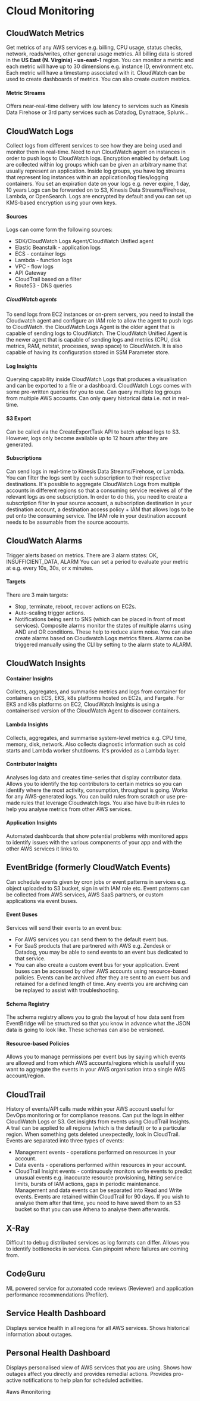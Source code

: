 # Cloud Monitoring
## CloudWatch Metrics
Get metrics of any AWS services e.g. billing, CPU usage, status checks, network, reads/writes, other general usage metrics. All billing data is stored in the **US East (N. Virginia) - us-east-1** region.
You can monitor a metric and each metric will have up to 30 dimensions e.g. instance ID, environment etc.
Each metric will have a timestamp associated with it.
CloudWatch can be used to create dashboards of metrics.
You can also create custom metrics.
#### Metric Streams
Offers near-real-time delivery with low latency to services such as Kinesis Data Firehose or 3rd party services such as Datadog, Dynatrace, Splunk...

## CloudWatch Logs
Collect logs from different services to see how they are being used and monitor them in real-time.
Need to run CloudWatch agent on instances in order to push logs to CloudWatch logs.
Encryption enabled by default.
Log are collected within log groups which can be given an arbitrary name that usually represent an application.
Inside log groups, you have log streams that represent log instances within an application/log files/logging containers. 
You set an expiration date on your logs e.g. never expire, 1 day, 10 years
Logs can be forwarded on to S3, Kinesis Data Streams/Firehose, Lambda, or OpenSearch.
Logs are encrypted by default and you can set up KMS-based encryption using your own keys.
#### Sources
Logs can come form the following sources:
- SDK/CloudWatch Logs Agent/CloudWatch Unified agent
- Elastic Beanstalk - application logs
- ECS - container logs
- Lambda - function logs
- VPC - flow logs
- API Gateway
- CloudTrail based on a filter
- Route53 - DNS queries
##### CloudWatch agents
To send logs from EC2 instances or on-prem servers, you need to install the Cloudwatch agent and configure an IAM role to allow the agent to push logs to CloudWatch.
the CloudWatch Logs Agent is the older agent that is capable of sending logs to CloudWatch.
The CloudWatch Unified Agent is the newer agent that is capable of sending logs and metrics (CPU, disk metrics, RAM, netstat, processes, swap space) to CloudWatch. It is also capable of having its configuration stored in SSM Parameter store.

#### Log Insights
Querying capability inside CloudWatch Logs that produces a visualisation and can be exported to a file or a dashboard.
CloudWatch Logs comes with some pre-written queries for you to use.
Can query multiple log groups from multiple AWS accounts.
Can only query historical data i.e. not in real-time.
#### S3 Export
Can be called via the CreateExportTask API to batch upload logs to S3.
However, logs only become available up to 12 hours after they are generated.
#### Subscriptions
Can send logs in real-time to Kinesis Data Streams/Firehose, or Lambda.
You can filter the logs sent by each subscription to their respective destinations.
It's possible to aggregate CloudWatch Logs from multiple accounts in different regions so that a consuming service receives all of the relevant logs as one subscription. In order to do this, you need to create a subscription filter in your source account, a subscription destination in your destination account, a destination access policy + IAM that allows logs to be put onto the consuming service. The IAM role in your destination account needs to be assumable from the source accounts.

## CloudWatch Alarms
Trigger alerts based on metrics.
There are 3 alarm states: OK, INSUFFICIENT_DATA, ALARM
You can set a period to evaluate your metric at e.g. every 10s, 30s, or x minutes.
#### Targets
There are 3 main targets:
- Stop, terminate, reboot, recover actions on EC2s.
- Auto-scaling trigger actions.
- Notifications being sent to SNS (which can be placed in front of most services).
Composite alarms monitor the states of multiple alarms using AND and OR conditions. These help to reduce alarm noise.
You can also create alarms based on Cloudwatch Logs metrics filters.
Alarms can be triggered manually using the CLI by setting to the alarm state to ALARM.

## CloudWatch Insights
#### Container Insights
Collects, aggregates, and summarise metrics and logs from container for containers on ECS, EKS, k8s platforms hosted on EC2s, and Fargate.
For EKS and k8s platforms on EC2, CloudWatch Insights is using a containerised version of the CloudWatch Agent to discover containers.
#### Lambda Insights
Collects, aggregates, and summarise system-level metrics e.g. CPU time, memory, disk, network.
Also collects diagnostic information such as cold starts and Lambda worker shutdowns.
It's provided as a Lambda layer.
#### Contributor Insights
Analyses log data and creates time-series that display contributor data.
Allows you to identify the top contributors to certain metrics so you can identify where the most activity, consumption, throughput is going.
Works for any AWS-generated logs.
You can build rules from scratch or use pre-made rules that leverage Cloudwatch logs.
You also have built-in rules to help you analyse metrics from other AWS services.
#### Application Insights
Automated dashboards that show potential problems with monitored apps to identify issues with the various components of your app and with the other AWS services it links to.

## EventBridge (formerly CloudWatch Events)
Can schedule events given by cron jobs or event patterns in services e.g. object uploaded to S3 bucket, sign in with IAM role etc.
Event patterns can be collected from AWS services, AWS SaaS partners, or custom applications via event buses.
#### Event Buses
Services will send their events to an event bus:
- For AWS services you can send them to the default event bus.
- For SaaS products that are partnered with AWS e.g. Zendesk or Datadog, you may be able to send events to an event bus dedicated to that service.
- You can also create a custom event bus for your application.
Event buses can be accessed by other AWS accounts using resource-based policies.
Events can be archived after they are sent to an event bus and retained for a defined length of time. Any events you are archiving can be replayed to assist with troubleshooting.
#### Schema Registry
The schema registry allows you to grab the layout of how data sent from EventBridge will be structured so that you know in advance what the JSON data is going to look like.
These schemas can also be versioned.
#### Resource-based Policies
Allows you to manage permissions per event bus by saying which events are allowed and from which AWS accounts/regions which is useful if you want to aggregate the events in your AWS organisation into a single AWS account/region.

## CloudTrail
History of events/API calls made within your AWS account useful for DevOps monitoring or for compliance reasons.
Can put the logs in either CloudWatch Logs or S3.
Get insights from events using CloudTrail Insights.
A trail can be applied to all regions (which is the default) or to a particular region.
When something gets deleted unexpectedly, look in CloudTrail.
Events are separated into three types of events:
- Management events - operations performed on resources in your account.
- Data events - operations performed within resources in your account.
- CloudTrail Insight events - continuously monitors write events to predict unusual events e.g. inaccurate resource provisioning, hitting service limits, bursts of IAM actions, gaps in periodic maintenance.
Management and data events can be separated into Read and Write events.
Events are retained within CloudTrail for 90 days. If you wish to analyse them after that time, you need to have saved them to an S3 bucket so that you can use Athena to analyse them afterwards.

## X-Ray
Difficult to debug distributed services as log formats can differ.
Allows you to identify bottlenecks in services.
Can pinpoint where failures are coming from.

## CodeGuru
ML powered service for automated code reviews (Reviewer) and application performance recommendations (Profiler).

## Service Health Dashboard
Displays service health in all regions for all AWS services.
Shows historical information about outages.

## Personal Health Dashboard
Displays personalised view of AWS services that *you* are using.
Shows how outages affect you directly and provides remedial actions.
Provides pro-active notifications to help plan for scheduled activities.

#aws #monitoring